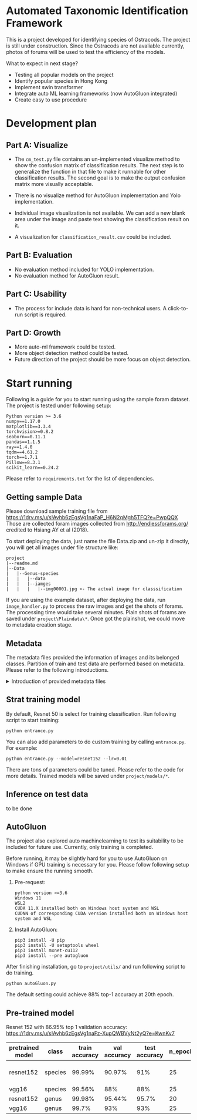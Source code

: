 # Automated Taxonomic Identification Framework 
This is a project developed for identifying species of Ostracods. The project is still under construction. Since the Ostracods are not avaliable currently, photos 
of forums will be used to test the efficiency of the models.

What to expect in next stage?
* Testing all popular models on the project
* Identify popular species in Hong Kong
* Implement swin transformer
* Integrate auto ML learning frameworks (now AutoGluon integrated)
* Create easy to use procedure

# Development plan

## Part A: Visualize

* The ```cm_test.py``` file contains an un-implemented visualize method to show the confusion 
matrix of classification results. The next step is to generalize the function in that file
to make it runnable for other classification results. The second goal is to make the output 
confusion matrix more visually acceptable.

* There is no visualize method for AutoGluon implementation and Yolo implementation.

* Individual image visualization is not available. We can add a new blank area under the image
and paste text showing the classification result on it.

* A visualization for ```classification_result.csv``` could be included.

## Part B: Evaluation

* No evaluation method included for YOLO implementation.
* No evaluation method for AutoGluon result.

## Part C: Usability
* The process for include data is hard for non-technical users. A click-to-run script
is required.

## Part D: Growth
* More auto-ml framework could be tested.
* More object detection method could be tested.
* Future direction of the project should be more focus on object detection.

# Start running
Following is a guide for you to start running using the sample foram dataset.
The project is tested under following setup:
```
Python version >= 3.6
numpy==1.17.0
matplotlib==3.3.4
torchvision>=0.8.2
seaborn==0.11.1
pandas==1.1.5
ray==1.4.0
tqdm==4.61.2
torch==1.7.1
Pillow==8.3.1
scikit_learn==0.24.2
```
Please refer to ```requirements.txt``` for the list of dependencies.

## Getting sample Data
Please download sample training file from https://1drv.ms/u/s!Avhb6zEgsVg1naFaP_H6N2qMgh5TFQ?e=PwpQQX
Those are collected foram images collected from http://endlessforams.org/ credited to Hsiang AY et al (2018).

To start deploying the data, just name the file Data.zip and un-zip it directly, you will get all images under file structure like: 
```
project
|--readme.md
|--Data
|   |--Genus-species
|   |   |--data
|   |   |--iamges
|   |   |   |--img00001.jpg <- The actual image for classsification
```
If you are using the example dataset, after deploying the data, run ```image_handler.py``` to process the raw images and get the shots of forams. The processing time would take several minutes. Plain shots of forams are saved under ```project\Plaindata\*```.
Once got the plainshot, we could move to metadata creation stage.

## Metadata
The metadata files provided the information of images and its belonged classes. Partition of train and test data are performed based on 
metadata. Please refer to the following introductions.
<details>
    <summary>Introduction of provided metadata files</summary>
        <ul>
            <li><code>input.csv</code>: a file containing image names and species classes of forums from original data. It is the output from main.py.</li>
            <li><code>output.csv</code>: a file containing all information in the input.csv plus image sizes of data. It is the output from metadata_helper.py.</li>
            <li><code>species.csv</code>: a file containing image names and numbered species classes. It us the output from metadata_helper.py.<\li>
            <li><code>species_guide.csv</code>: a file mapping numbers to species. It is the output from metadata_helper.py. <\li>
            <li><code>genus.csv</code>: a file containing image names and numbered genus classes. It is the output from metadata_helper.py. <\li>
            <li><code>genus_guide.csv</code>: a file mapping numbers to genus. It is the output from metadata_helper.py. <\li>
            <li><code>genus_train.csv</code>: a file showing the train-test split results. It is the output from train_test_split.csv. <\li>
        </ul>
</details>

## Strat training model

By default, Resnet 50 is select for training classification. Run following script to start training:

```
python entrance.py
```
You can also add parameters to do custom training by calling ```entrance.py```. For example:
```
python entrance.py --model=resnet152 --lr=0.01
```
There are tons of parameters could be tuned. Please refer to the code for more details.
Trained models will be saved under ```project/models/*```.

## Inference on test data

to be done

## AutoGluon

The project also explored auto machinelearning to test its suitability to be included 
for future use. Currently, only training is completed. 

Before running, it may be slightly hard for you to use AutoGluon on Windows if GPU training
is necessary for you. Please follow following setup to make ensure the running smooth.

1. Pre-request:
    ```
    python version >=3.6
   Windows 11
   WSL2
   CUDA 11.X installed both on Windows host system and WSL
   CUDNN of corresponding CUDA version installed both on Windows host system and WSL
    ```
2. Install AutoGluon:
    ```
    pip3 install -U pip
    pip3 install -U setuptools wheel
    pip3 install mxnet-cu112
    pip3 install --pre autogluon
    ```

After finishing installation, go to ```project/utils/``` and run following script to do training.
```
python autoGluon.py
```
The default setting could achieve 88% top-1 accuracy at 20th epoch.

## Pre-trained model
Resnet 152 with 86.95% top 1 validation accuracy: https://1drv.ms/u/s!Avhb6zEgsVg1naFz-XupQWBVyNt2yQ?e=KwnKv7

|pretrained model|class|train accuracy|val accuracy|test accuracy|n_epochs|criterion|optimizer|learning rate|momentum|scheduler|step size|gamma|link|
|---|---|---|---|---|---|---|---|---|---|---|---|---|---|
|resnet152|species|99.99%|90.97%|91%|25|CrossEntropyLoss|SGD|0.001|0.9|StepLR|5|0.1|https://connecthkuhk-my.sharepoint.com/:u:/g/personal/yihuac_connect_hku_hk/ETzF8jD3d6RDo_Cot215fuoBfT1JVAD3ZoUwchDhobvLTw?e=4R0tRa|
|vgg16|species|99.56%|88%|88%|25|CrossEntropyLoss|SGD|0.001|0.9|StepLR|5|0.1|https://drive.google.com/file/d/1fntYLBz5-c94LbWyZ-Dv4hTSLA20EUdP/view?usp=sharing|
|resnet152|genus|99.98%|95.44%|95.7%|20|CrossEntropyLoss|SGD|0.001|0.9|StepLR|5|0.5|https://drive.google.com/file/d/1dFaZgYShIg8q9f4izycdp3bFM-un8H_n/view?usp=sharing|
|vgg16|genus|99.7%|93%|93%|25|CrossEntropyLoss|SGD|0.001|0.9|StepLR|5|0.1|https://drive.google.com/file/d/1SIyBLgVx6VGCuhUhGOqcRJ0-nOmB7tYb/view?usp=sharing|
